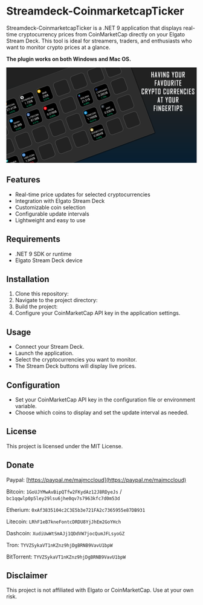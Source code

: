 # Streamdeck-CoinmarketcapTicker

Streamdeck-CoinmarketcapTicker is a .NET 9 application that displays real-time cryptocurrency prices from CoinMarketCap directly on your Elgato Stream Deck. This tool is ideal for streamers, traders, and enthusiasts who want to monitor crypto prices at a glance.

**The plugin works on both Windows and Mac OS.**

![Preview](Assets/1-preview.png)


## Features

- Real-time price updates for selected cryptocurrencies
- Integration with Elgato Stream Deck
- Customizable coin selection
- Configurable update intervals
- Lightweight and easy to use

## Requirements

- .NET 9 SDK or runtime
- Elgato Stream Deck device

## Installation

1. Clone this repository:
2. Navigate to the project directory:
3. Build the project:
4. Configure your CoinMarketCap API key in the application settings.

## Usage

- Connect your Stream Deck.
- Launch the application.
- Select the cryptocurrencies you want to monitor.
- The Stream Deck buttons will display live prices.

## Configuration

- Set your CoinMarketCap API key in the configuration file or environment variable.
- Choose which coins to display and set the update interval as needed.

## License

This project is licensed under the MIT License.

## Donate

Paypal: [https://paypal.me/majmccloud](https://paypal.me/majmccloud)

Bitcoin: `1GoUJYMwAvBipQTfw2FKydAz12J8RDyeJs` / `bc1qqwlp0p5ley29lsu6jhe0qv7s7963kfc7d0m53d`

Etherium: `0xAf3835104c2C3E5b3e721FA2c7365955e87DB931`

Litecoin: `LRhF1eB7kneFontcDRDU8YjJhEm2GoYHch`

Dashcoin: `XudiUwWtSmAJj1QDdVW7jocQumJFLsyoGZ`

Tron: `TYVZSykaVT1nKZnz9hjDgBRNB9VavU1bpW`

BitTorrent: `TYVZSykaVT1nKZnz9hjDgBRNB9VavU1bpW`

## Disclaimer

This project is not affiliated with Elgato or CoinMarketCap. Use at your own risk.